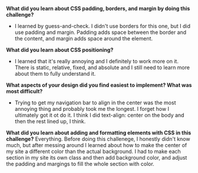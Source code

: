 **What did you learn about CSS padding, borders, and margin by doing this challenge?**
- I learned by guess-and-check. I didn't use borders for this one, but I did use padding and margin. Padding adds space between the border and the content, and margin adds space around the element.

**What did you learn about CSS positioning?**
- I learned that it's really annoying and I definitely to work more on it. There is static, relative, fixed, and absolute and I still need to learn more about them to fully understand it.

**What aspects of your design did you find easiest to implement? What was most difficult?**
- Trying to get my navigation bar to align in the center was the most annoying thing and probably took me the longest. I forget how I ultimately got it ot do it. I think I did text-align: center on the body and then the rest lined up, I think.

**What did you learn about adding and formatting elements with CSS in this challenge?**
Everything. Before doing this challenege, I honestly didn't know much, but after messing around I learned about how to make the center of my site a different color than the actual background. I had to make each section in my site its own class and then add background color, and adjust the padding and margings to fill the whole section with color.